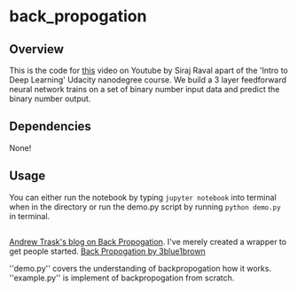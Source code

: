 # back_propogation

## Overview

This is the code for [this](https://youtu.be/N4gDikiec8E) video on Youtube by Siraj Raval apart of the 'Intro to Deep Learning' Udacity nanodegree course. We build a 3 layer feedforward neural network trains on a set of binary number input data and predict the binary number output.

## Dependencies

None! 

## Usage

You can either run the notebook by typing `jupyter notebook` into terminal when in the directory or run the demo.py script by running `python demo.py` in terminal.


## 

[Andrew Trask's blog on Back Propogation](http://iamtrask.github.io/2015/07/12/basic-python-network/). I've merely created a wrapper to get people started.
[Back Propogation by 3blue1brown](https://www.youtube.com/watch?v=Ilg3gGewQ5U)

''demo.py'' covers the understanding of backpropogation how it works.
''example.py'' is  implement of backpropogation from scratch.
